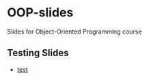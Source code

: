# OOP-slides
Slides for Object-Oriented Programming course


## Testing Slides

- [test](https://jdtournier.github.io/OOP-slides/test)
